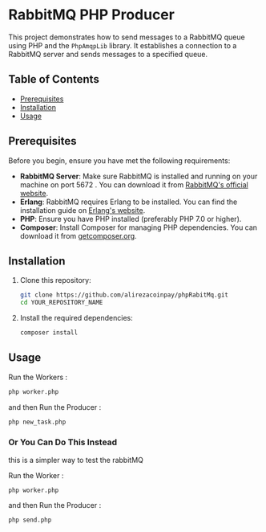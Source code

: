 # RabbitMQ PHP Producer

This project demonstrates how to send messages to a RabbitMQ queue using PHP and the `PhpAmqpLib` library. It establishes a connection to a RabbitMQ server and sends messages to a specified queue.

## Table of Contents

- [Prerequisites](#prerequisites)
- [Installation](#installation)
- [Usage](#usage)

## Prerequisites

Before you begin, ensure you have met the following requirements:

- **RabbitMQ Server**: Make sure RabbitMQ is installed and running on your machine on port 5672 . You can download it from [RabbitMQ's official website](https://www.rabbitmq.com/download.html).
- **Erlang**: RabbitMQ requires Erlang to be installed. You can find the installation guide on [Erlang's website](https://www.erlang.org/downloads).
- **PHP**: Ensure you have PHP installed (preferably PHP 7.0 or higher).
- **Composer**: Install Composer for managing PHP dependencies. You can download it from [getcomposer.org](https://getcomposer.org/download/).

## Installation

1. Clone this repository:
   ```bash
   git clone https://github.com/alirezacoinpay/phpRabitMq.git
   cd YOUR_REPOSITORY_NAME

2. Install the required dependencies:
   ```bash
   composer install

## Usage
 Run the Workers :
   ```bash
   php worker.php
   ```

   and then Run the Producer :
   ```bash
   php new_task.php
   ```
   
### Or You Can Do This Instead
this is a simpler way to test the rabbitMQ

Run the Worker :
   ```
   php worker.php
   ```

and then Run the Producer :
   ```
   php send.php
   ```
